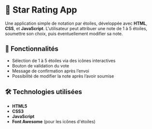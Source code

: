 # 🌟 Star Rating App

Une application simple de notation par étoiles, développée avec **HTML**, **CSS**, et **JavaScript**. L'utilisateur peut attribuer une note de 1 à 5 étoiles, soumettre son choix, puis éventuellement modifier sa note.


## 🚀 Fonctionnalités

- Sélection de 1 à 5 étoiles via des icônes interactives
- Bouton de validation du vote
- Message de confirmation après l’envoi
- Possibilité de modifier la note après l’avoir soumise

## 🛠️ Technologies utilisées

- **HTML5**
- **CSS3**
- **JavaScript**
- **Font Awesome** (pour les icônes d'étoiles)

